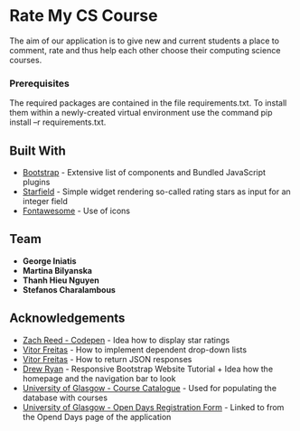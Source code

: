 # Rate My CS Course

The aim of our application is to give new and current students a place to comment, rate and thus help each other choose their computing science courses.


### Prerequisites

The required packages are contained in the file requirements.txt. To install them  within a newly-created virtual environment use the command
pip install –r requirements.txt. 


## Built With

* [Bootstrap](https://getbootstrap.com/) - Extensive list of components and Bundled JavaScript plugins
* [Starfield](https://pypi.org/project/django-starfield/) - Simple widget rendering so-called rating stars as input for an integer field
* [Fontawesome](https://fontawesome.com/) - Use of icons

## Team

* **George Iniatis** 
* **Martina Bilyanska** 
* **Thanh Hieu Nguyen**
* **Stefanos Charalambous** 


## Acknowledgements

* [Zach Reed - Codepen](https://codepen.io/Bluetidepro/pen/GkpEa) - Idea how to display star ratings
* [Vitor Freitas](https://simpleisbetterthancomplex.com/tutorial/2018/01/29/how-to-implement-dependent-or-chained-dropdown-list-with-django.html) - How to implement dependent drop-down lists
* [Vitor Freitas](https://simpleisbetterthancomplex.com/tutorial/2016/07/27/how-to-return-json-encoded-response.html) - How to return JSON responses
* [Drew Ryan](https://www.youtube.com/watch?v=9cKsq14Kfsw) - Responsive Bootstrap Website Tutorial + Idea how the homepage and the navigation bar to look
* [University of Glasgow - Course Catalogue](https://www.gla.ac.uk/coursecatalogue/courselist/?code=REG30200000&name=School+of+Computing+Science) - Used for populating the database with courses
* [University of Glasgow - Open Days Registration Form](https://app.geckoform.com/public/#/modern/FOEU03e6aQmrJHvp) - Linked to from the Opend Days page of the application

